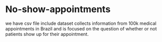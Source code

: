 # No-show-appointments
we have csv file include dataset collects information from 100k medical appointments in Brazil and is focused on the question of whether or not patients show up for their appointment.
